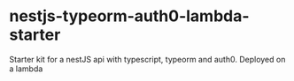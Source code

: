 # nestjs-typeorm-auth0-lambda-starter
Starter kit for a nestJS api with typescript, typeorm and auth0. Deployed on a lambda
